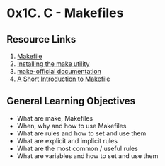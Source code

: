 # 0x1C. C - Makefiles

## Resource Links

1. [Makefile](https://makefiletutorial.com/#:~:text=A%20Makefile%20consists%20of%20a,make%20the%20target(s).)
2. [Installing the make utility](https://www.geeksforgeeks.org/how-to-install-make-on-ubuntu/)
3. [make-official documentation](https://www.gnu.org/software/make/manual/html_node/)
4. [A Short Introduction to Makefile](chrome-extension://efaidnbmnnnibpcajpcglclefindmkaj/https://www3.nd.edu/~zxu2/acms60212-40212/Makefile.pdf)

## General Learning Objectives

* What are make, Makefiles
* When, why and how to use Makefiles
* What are rules and how to set and use them
* What are explicit and implicit rules
* What are the most common / useful rules
* What are variables and how to set and use them
